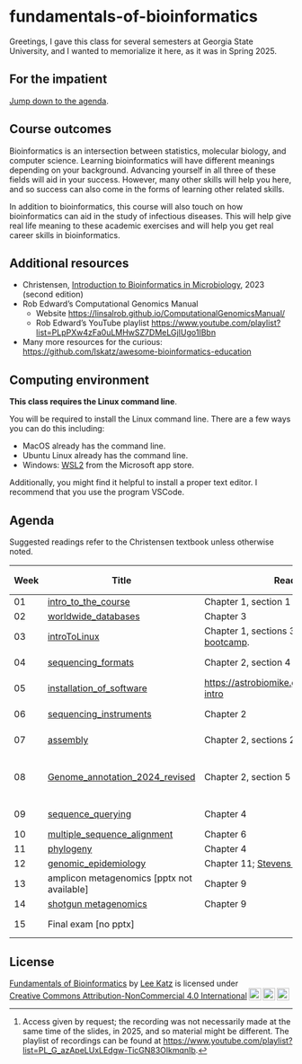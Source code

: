 # fundamentals-of-bioinformatics

Greetings, I gave this class for several semesters at Georgia State University, and I wanted to memorialize it here, as it was in Spring 2025.

## For the impatient

[Jump down to the agenda](#agenda).

## Course outcomes

Bioinformatics is an intersection between statistics, molecular biology, and computer science. Learning bioinformatics will have different meanings depending on your background. Advancing yourself in all three of these fields will aid in your success. However, many other skills will help you here, and so success can also come in the forms of learning other related skills.

In addition to bioinformatics, this course will also touch on how bioinformatics can aid in the study of infectious diseases. This will help give real life meaning to these academic exercises and will help you get real career skills in bioinformatics.

## Additional resources

* Christensen, [Introduction to Bioinformatics in Microbiology](https://a.co/d/6LzF0Oe), 2023 (second edition)
* Rob Edward’s Computational Genomics Manual
  * Website <https://linsalrob.github.io/ComputationalGenomicsManual/>
  * Rob Edward’s YouTube playlist <https://www.youtube.com/playlist?list=PLpPXw4zFa0uLMHwSZ7DMeLGjIUgo1IBbn>
* Many more resources for the curious: <https://github.com/lskatz/awesome-bioinformatics-education>

## Computing environment

**This class requires the Linux command line**.

You will be required to install the Linux command line. There are a few ways you can do this including:

* MacOS already has the command line.
* Ubuntu Linux already has the command line.
* Windows: [WSL2](https://apps.microsoft.com/store/detail/windows-subsystem-for-linux/9P9TQF7MRM4R) from the Microsoft app store.

Additionally, you might find it helpful to install a proper text editor. I recommend that you use the program VSCode.

## Agenda

Suggested readings refer to the Christensen textbook unless otherwise noted.

| Week | Title | Readings | Quiz | Recorded lecture[^1] |
|----------|---------|----------|--------|------|
| 01 | [intro_to_the_course](files/01-intro_to_the_course.pptx) | Chapter 1, section 1 | - | |
| 02 | [worldwide_databases](files/02-worldwide_databases.pptx) | Chapter 3 | [quiz](quizzes/02-worldwide_databases.md) | |
| 03 | [introToLinux](files/03-jsw_introToLinux.pptx) | Chapter 1, sections 3 through 5. [UCDavis bootcamp](files/03-Linux_boot_camp.pdf). | [quiz](quizzes/03-jsw_introToLinux.md) | [Sep 8, 2022](https://youtu.be/DcnAPJxVUSQ) |
| 04 | [sequencing_formats](files/04-sequencing_formats.pptx) | Chapter 2, section 4 | [quiz](quizzes/04-sequencing_formats.md) | [Sep 14, 2023](https://youtu.be/6FAWdcIRYwY) |
| 05 | [installation_of_software](files/05-installation_of_software.pptx) | <https://astrobiomike.github.io/unix/conda-intro>  | [quiz](quizzes/05-installation_of_software.md) | |
| 06 | [sequencing_instruments](files/06-sequencing_instruments.pptx) | Chapter 2 | [quiz](quizzes/06-sequencing_instruments.md) | [Oct 2, 2024](https://youtu.be/W3YYlvBR0MY) |
| 07 | [assembly](files/07-assembly.pptx) | Chapter 2, sections 2-3 | [quiz](quizzes/07-assembly.md) | [Feb 22, 2023](https://youtu.be/M45mj0aM4Hk) |
| 08 | [Genome_annotation_2024_revised](files/08-Genome_annotation_2024_revised.pptx) | Chapter 2, section 5 | [quiz](quizzes/08-Genome_annotation_2024_revised.md) | [Gene prediction - Feb 22, 2023](https://youtu.be/3Fy7l7GrpMY) |
| 09 | [sequence_querying](files/09-sequence_querying.pptx) | Chapter 4 | [quiz](quizzes/09-sequence_querying.md) | [Nov 11, 2022](https://youtu.be/1CXtUQI6Q5w) |
| 10 | [multiple_sequence_alignment](files/10-multiple_sequence_alignment.pptx) | Chapter 6 | [quiz](quizzes/10-multiple_sequence_alignment.md) | |
| 11 | [phylogeny](files/11-phylogeny.pptx) | Chapter 4 | [quiz](quizzes/11-phylogeny.md) | |
| 12 | [genomic_epidemiology](files/12-genomic_epidemiology.pptx) | Chapter 11; [Stevens et al 2022](https://doi.org/10.4315/JFP-21-437) | [quiz](quizzes/12-genomic_epidemiology.md) | |
| 13 | amplicon metagenomics [pptx not available] | Chapter 9 |  [quiz](quizzes/13-amplicon-metagenomics.md) | |
| 14 | [shotgun metagenomics](files/14-metagenomics.pptx) | Chapter 9 | [quiz](quizzes/14-shotgun-metagenomics.md) | |
| 15 | Final exam [no pptx] | | [final](quizzes/20-final-exam.md) | [Apr 8, 2025](https://youtu.be/Yf2-wzu4-uk) |

[^1]: Access given by request; the recording was not necessarily made at the same time of the slides, in 2025, and so material might be different. The playlist of recordings can be found at <https://www.youtube.com/playlist?list=PL_G_azApeLUxLEdgw-TicGN83OlkmqnIb>.

## License

<p xmlns:cc="http://creativecommons.org/ns#" xmlns:dct="http://purl.org/dc/terms/"><a property="dct:title" rel="cc:attributionURL" href="https://github.com/lskatz/fundamentals-of-bioinformatics">Fundamentals of Bioinformatics</a> by <a rel="cc:attributionURL dct:creator" property="cc:attributionName" href="https://lskatz.github.io">Lee Katz</a> is licensed under <a href="https://creativecommons.org/licenses/by-nc/4.0/?ref=chooser-v1" target="_blank" rel="license noopener noreferrer" style="display:inline-block;">Creative Commons Attribution-NonCommercial 4.0 International<img style="height:22px!important;margin-left:3px;vertical-align:text-bottom;" src="https://mirrors.creativecommons.org/presskit/icons/cc.svg?ref=chooser-v1" alt=""><img style="height:22px!important;margin-left:3px;vertical-align:text-bottom;" src="https://mirrors.creativecommons.org/presskit/icons/by.svg?ref=chooser-v1" alt=""><img style="height:22px!important;margin-left:3px;vertical-align:text-bottom;" src="https://mirrors.creativecommons.org/presskit/icons/nc.svg?ref=chooser-v1" alt=""></a></p>
